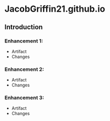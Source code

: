 # JacobGriffin21.github.io

## Introduction

### Enhancement 1:
- Artifact
- Changes 

### Enhancement 2:
- Artifact
- Changes

### Enhancement 3:
- Artifact
- Changes
